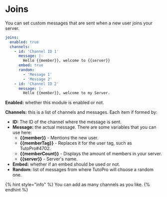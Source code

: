 # Joins

You can set custom messages that are sent when a new user joins your server.

```yaml
joins:
  enabled: true
  channels:
    - id: 'Channel ID 1'
      message: |-
        Hello {{member}}, welcome to {{server}}
      embed: true
      random:
        - 'Message 1'
        - 'Message 2'
    - id: 'Channel ID 2'
      message: |-
        Hello {{member}}, welcome to my Server.
```

**Enabled:** whether this module is enabled or not.

**Channels:** this is a list of channels and messages. Each item if formed by:

* **ID:** The ID of the channel where the message is sent.
* **Message:** the actual message. There are some variables that you can use here:
  * **{{member}}** - Mentions the new user.
  * **{{memberTag}}** - Replaces it for the user tag, such as TutoPro\#4702.
  * **{{memberCount}}** - Displays the amount of members in your server.
  * **{{server}}** - Server's name.
* **Embed:** whether if an embed should be used or not.
* **Random:** list of messages from where TutoPro will choose a random one.

{% hint style="info" %}
You can add as many channels as you like.
{% endhint %}

